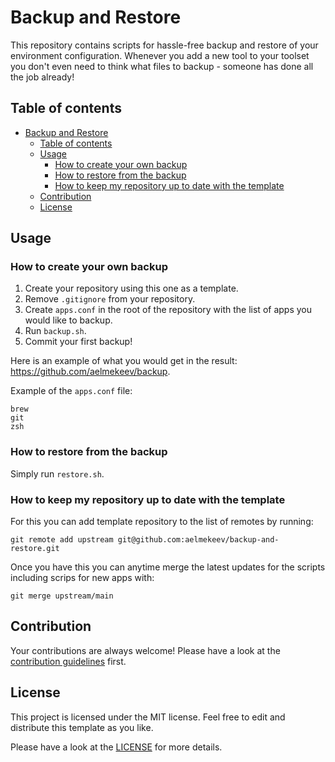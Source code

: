# Backup and Restore

This repository contains scripts for hassle-free backup and restore of your environment configuration. Whenever you add a new tool to your toolset you don't even need to think what files to backup - someone has done all the job already!

## Table of contents

- [Backup and Restore](#backup-and-restore)
  - [Table of contents](#table-of-contents)
  - [Usage](#usage)
    - [How to create your own backup](#how-to-create-your-own-backup)
    - [How to restore from the backup](#how-to-restore-from-the-backup)
    - [How to keep my repository up to date with the template](#how-to-keep-my-repository-up-to-date-with-the-template)
  - [Contribution](#contribution)
  - [License](#license)

## Usage

### How to create your own backup

1. Create your repository using this one as a template.
2. Remove `.gitignore` from your repository.
3. Create `apps.conf` in the root of the repository with the list of apps you would like to backup.
4. Run `backup.sh`.
5. Commit your first backup!

Here is an example of what you would get in the result: https://github.com/aelmekeev/backup.

Example of the `apps.conf` file:

```
brew
git
zsh

```

### How to restore from the backup

Simply run `restore.sh`.

### How to keep my repository up to date with the template

For this you can add template repository to the list of remotes by running:

``` 
git remote add upstream git@github.com:aelmekeev/backup-and-restore.git
```

Once you have this you can anytime merge the latest updates for the scripts including scrips for new apps with:

```
git merge upstream/main
```

## Contribution

Your contributions are always welcome! Please have a look at the [contribution guidelines](CONTRIBUTING.md) first.

## License

This project is licensed under the MIT license. Feel free to edit and distribute this template as you like.

Please have a look at the [LICENSE](LICENSE) for more details.